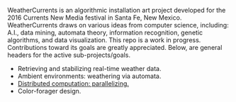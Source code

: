 WeatherCurrents is an algorithmic installation art project developed
for the 2016 Currents New Media festival in Santa Fe, New Mexico.
WeatherCurrents draws on various ideas from computer science,
including: A.I., data mining, automata theory, information recognition,
genetic algorithms, and data visualization. This repo is a work
in progress. Contributions toward its goals are greatly appreciated.
Below, are general headers for the active sub-projects/goals.

<ul>
<li> Retrieving and stabilizing real-time weather data.</li>

<li> Ambient environments: weathering via automata.</li>

<li> <a href="/distributed_processes">Distributed computation: parallelizing.</a></li>

<li> Color-forager design.</li>
</ul>

